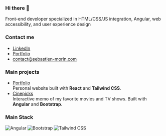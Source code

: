 <h3 align="left">Hi there 👋</h3>

<p align="left">
Front-end developer specialized in HTML/CSS/JS integration, Angular, web accessibility, and user experience design
</p>

<h3 align="left">Contact me</h3>

- [LinkedIn](https://www.linkedin.com/in/sebastienjmorin/)  
- [Portfolio](https://sebastien-morin.com)  
- contact@sebastien-morin.com


<h3 align="left">Main projects</h3>


* [Portfolio](https://sebastien-morin.com)  
  Personal website built with **React** and **Tailwind CSS**.  
* [Cinepicks](https://cinepicks.fr)  
  Interactive memo of my favorite movies and TV shows. Built with **Angular** and **Bootstrap**. 

<h3 align="left">Main Stack</h3>

![Angular](https://img.shields.io/badge/Angular-6F42C1?style=for-the-badge&logo=angular&logoColor=white)
![Bootstrap](https://img.shields.io/badge/Bootstrap-7952B3?style=for-the-badge&logo=bootstrap&logoColor=white)
![Tailwind CSS](https://img.shields.io/badge/Tailwind-06B6D4?style=for-the-badge&logo=tailwindcss&logoColor=white)


